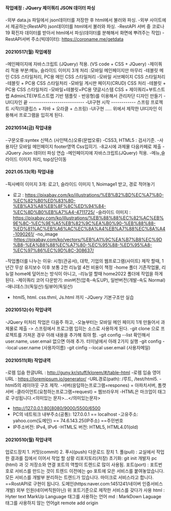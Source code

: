#### 작업예정 : JQuery 제이쿼리 JSON 데이터 파싱
-외부 data.js 파일에서 json데이터를 저장한 후 html에서 불러와 파싱.
-외부 사이트에서 제공하는(RestAPI) json데이터를 html에서 불러와 파싱.
-RestAPI 서버 중 코로나19 확진자 데이터를 받아서 html에서 파싱(데이터를
분해해서 화면에 뿌려주는 작업)
-RestAPI서버 주소(빅데이터): https://coroname.me/getdata

#### 20210517(월) 작업예정
-메인페이지에 자바스크립트 (JQuery) 적용. (VS code + CSS + JQuery)
-제이쿼리 적용 부분:메뉴, 슬라이드 이미지 3개 처리 :모바일 메인페이지만 마무리
-테블릿 메인 CSS 스타일처리, PC용 메인 CSS 스타일처리
-모바일 서브페이지 CSS 스타일처리
-테블릿 + PC용 CSS 스타일처리
-모바일 게시판 페이지(CRUD) CSS 처리
-테블릿 + PC용 CSS 스타일처리
-모바일+테블릿+PC용 댓글시스템 CSS + 제이쿼리+부트스트랩
AdminLTE(부트스트랩 기반 템플릿 - 반응형)를 이용해서 관리차단 디자인 만들기
-UI디자인 끝 ---------------------------
-UI구현 시작 ------------ 스프링 프로젝트 시작(이클립스 + 자바 + 오라클 + 스프링)
-UI구현 ..... 위에서 제작한 UI디자인 이용해서 프로그램을 입히게 된다.

#### 20210514(금) 작업내용
-구문오류:syntex 신텍스 (사인텍스)오류(문법오류)
-CSS3, HTML5 : 검사기준.
-사용자단 모바일 메인페이지 footer영역 Css입히기.
-8교시에 과제물 다음카페로 제출
-JQuery Json 데이터 파싱 연습
-메인페이지에 자바스크립트(JQuery) 적용. -메뉴,슬라이드 이미지 처리, top상단이동

#### 2021.05.13(목) 작업내용
-픽사베이 이미지 3개: 로고1, 슬라이드 이미지 1, Noimage1 받고, 경로 적어놓기
- 로고 : https://pixabay.com/ko/illustrations/%EB%B2%BD%EC%A7%80-%EC%82%B0%ED%83%80-%EB%A3%A8%EB%8F%8C%ED%94%84-%EC%8D%B0%EB%A7%A4-4711725/
-슬라이드  이미지 : https://pixabay.com/ko/illustrations/%EB%88%88%EC%82%AC%EB%9E%8C-%EC%9E%A5%EB%82%9C%EA%B0%90-%EB%88%88-%ED%81%AC%EB%A6%AC%EC%8A%A4%EB%A7%88%EC%8A%A4-1090261/
-no_image :https://pixabay.com/ko/vectors/%EB%A1%9C%EA%B7%B8%EC%9D%B8-%EA%B8%88%EC%A7%80-%EC%95%88-%ED%95%A8-%EC%97%86%EC%9D%8C-308637/

-작업폴더를 나누는 이유: 시청(관공서), 대학, 기업의 웹프로그램(사이트)
제작 할때, 1년간 무상 유지보수 이후 보통 2천 리뉴얼 4천 비용이 책정
-home 폴더 기존작업물, 리뉴얼 home에 덮어쓰는 방식이 아니고,
-리뉴얼 할때 home2022 폴더에 작업을 하게 된다.
-제이쿼리 코어 다운받기: min버전(압축-속도UP), 일반버전(개발-속도 Normal)
-애니데스크(독일산):팀뷰어(독일산)
- html5, html. css.thml, Js.html 까지
-JQuery 기본구조만 실습

#### 20210512(수) 작업내역
-JQuery 미처리 작업은 다음주 하고,
-오늘부터는 모바일 메인 페이지 1개 만들어서 과제물로 제출 -> 스프링에서
프로그램 입히는 소스로 사용하게 된다.
-git clone 으로 프로젝트를 가져온 경우 아래 내용을 추가해 줘야 함.
-git config --list  확인해서 user.name, user.email 없으면 아래 추가.
터미널에서 아래 2가지 실행
-git config --local user.name (사용자이름)
-git cinfig --local user.email (사용자메일)

#### 20210511(화) 작업내역
-로렘 입숨 한글URL : http://guny.kr/stuff/klorem/#/table-html
-로렘 입숨 영어URL : https://loremipsum.io/generator/
-URL경로(path): /루트, /test/html5.
-html5의 레이아웃 구조 제작.
-서버(응답하는프로그램=respones) = 아파치서버, 톰캣서버
-클라이언트(요청하는프로그램=request) = 웹브라우저
-HTML은 마크업이 태그로 구성됩니다.<의미있는 문자>...</의미있는문자>
- http://127.0.0.1:80[8080/9000/5500/6500
- PC의 네트워크 내부주소(공통): 127.0.0.1 == localhost
-고유주소: yahoo.com(도메인) == 74.6.143.25(IP주소) ==주민번호
- IP주소버전: IPv4, IPv6
-HTML도 버전: HTML5, HTML4.01(old)

#### 20210510(월) 작업내역
업로드장치 1. 커밋(commit) 2. 푸시(push)
다운로드 장치 1. 풀(pull) : 교실에서 작업한 결과를 집에서 이어서 작업 할 상황
리포지토리(저장) 초기화: git init
개발자 pc (html) 과 깃 저장소와 연결
포트의 역할이 트렌드로 많이 사용됨.
포트(port) : 포트번호로 서비스를 만드는 것이 트렌드
이전에는 go 포트에 모은 서비스를 붙여놓았습니다.
모든 서비스를 개발부 분리하는 트렌드가 있습니다.
마이크로 서비스라고 합니다. ==RostAPI로 구현이 됩니다.
도메인(https:naver.com:1451241/네이버 인증서비스 개발)
외부 인원(네이버직원아닌) 위 포트기준으로 제작한 서비스를 갖다가 사용
    html : Hyter text MarkUp Language 태그를 사용하는 언어
    md : MarkDown Laguage 태그를 사용하지 않는 언어git remote add origin